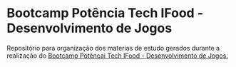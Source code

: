 # Bootcamp Potência Tech IFood - Desenvolvimento de Jogos

Repositório para organização dos materias de estudo gerados durante a realização do [Bootcamp Potêncai Tech IFood - Desenvolvimento de Jogos.](https://web.dio.me/track/b19b1586-8a94-4eb7-95af-15d785b6e96e)
